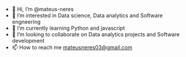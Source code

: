 - 👋 Hi, I’m @mateus-neres
- 👀 I’m interested in Data science, Data analytics and Software engneering
- 🌱 I’m currently learning Python and javascript
- 💞️ I’m looking to collaborate on Data analytics projects and Software development
- 📫 How to reach me mateusneres03@gmail.com

<!---
mateus-neres/mateus-neres is a ✨ special ✨ repository because its `README.md` (this file) appears on your GitHub profile.
You can click the Preview link to take a look at your changes.
--->
